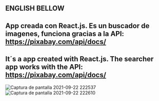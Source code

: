 ENGLISH BELLOW
------------------------------------------------------------------------------------
App creada con React.js.
Es un buscador de imagenes, funciona gracias a la API: https://pixabay.com/api/docs/
------------------------------------------------------------------------------------
It´s a app created with React.js.
The searcher app works with the API: https://pixabay.com/api/docs/
------------------------------------------------------------------------------------
![Captura de pantalla 2021-09-22 222537](https://user-images.githubusercontent.com/58890694/134442787-0235f41e-dc83-4081-9b20-6e8fe08f4968.png)
![Captura de pantalla 2021-09-22 222610](https://user-images.githubusercontent.com/58890694/134442842-e46b276f-d745-4c2d-8094-bd021120a0c8.png)

